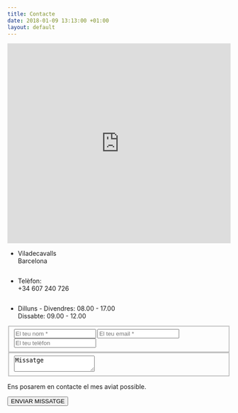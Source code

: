 ```yaml
---
title: Contacte
date: 2018-01-09 13:13:00 +01:00
layout: default
---
```


<div class="theme-page padding-bottom-66">
	<div class="clearfix">
		<div class="row full-width">
      <iframe width="100%" height="450" frameborder="0" scrolling="no" marginheight="0" marginwidth="0" src="https://www.openstreetmap.org/export/embed.html?bbox=1.927757263183594%2C41.541895239720034%2C1.978740692138672%2C41.56450439296576&amp;layer=mapnik" style="border: 0"></iframe>
    </div>
		<div class="row page-margin-top">
			<div class="column column-1-3">
				<ul class="features-list">
					<li class="sl-small-location">
						<p>Viladecavalls<br>Barcelona</p>
					</li>
				</ul>
			</div>
			<div class="column column-1-3">
				<ul class="features-list">
					<li class="sl-small-phone">
						<p>Telèfon:<br>+34 607 240 726</p>
					</li>
				</ul>
			</div>
			<div class="column column-1-3">
				<ul class="features-list">
					<li class="sl-small-clock">
						<p>Dilluns - Divendres: 08.00 - 17.00<br>Dissabte: 09.00 - 12.00</p>
					</li>
				</ul>
			</div>
		</div>
		<div class="row page-margin-top"></div>
	</div>
</div>
<div class="row page-margin-top">
  <form class="contact-form pageclip-form" id="contact-form" method="post" action="https://send.pageclip.co/LegcXgflrrfaA29lc2turjuEbPpxLS7u/contact-form">
    <div class="row">
      <fieldset class="column column-1-2">
        <input class="text-input hint" name="name" type="text" value="" placeholder="El teu nom *">
        <input class="text-input hint" name="email" type="text" value="" placeholder="El teu email *">
        <input class="text-input hint" name="phone" type="text" value="" placeholder="El teu telèfon">
      </fieldset>
      <fieldset class="column column-1-2">
        <textarea name="message" placeholder="Missatge" class="hint">Missatge</textarea>
      </fieldset>
    </div>
    <div class="row margin-top-30">
      <div class="column column-1-2">
        <p class="description t1">Ens posarem en contacte el mes aviat possible.</p>
      </div>
      <div class="column column-1-2 align-right">
        <input type="hidden" name="action" value="contact_form">
        <input type="submit" name="submit" value="ENVIAR MISSATGE" class="more active pageclip-form__submit">
      </div>
    </div>
  </form>
</div>
